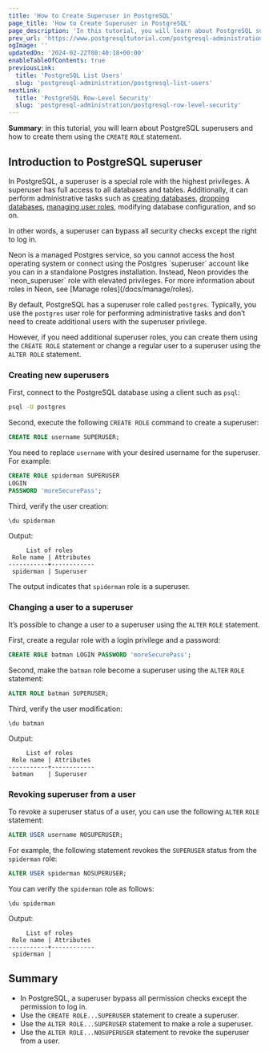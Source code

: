 ```yaml
---
title: 'How to Create Superuser in PostgreSQL'
page_title: 'How to Create Superuser in PostgreSQL'
page_description: 'In this tutorial, you will learn about PostgreSQL superusers and how to create them using the CREATE ROLE statement.'
prev_url: 'https://www.postgresqltutorial.com/postgresql-administration/create-superuser-postgresql/'
ogImage: ''
updatedOn: '2024-02-22T08:40:18+00:00'
enableTableOfContents: true
previousLink:
  title: 'PostgreSQL List Users'
  slug: 'postgresql-administration/postgresql-list-users'
nextLink:
  title: 'PostgreSQL Row-Level Security'
  slug: 'postgresql-administration/postgresql-row-level-security'
---
```


**Summary**: in this tutorial, you will learn about PostgreSQL superusers and how to create them using the `CREATE` `ROLE` statement.

## Introduction to PostgreSQL superuser

In PostgreSQL, a superuser is a special role with the highest privileges. A superuser has full access to all databases and tables. Additionally, it can perform administrative tasks such as [creating databases](postgresql-create-database), [dropping databases](postgresql-drop-database), [managing user roles](postgresql-roles), modifying database configuration, and so on.

In other words, a superuser can bypass all security checks except the right to log in.

<Admonition type="tip" title="Neon Note">
Neon is a managed Postgres service, so you cannot access the host operating system or connect using the Postgres `superuser` account like you can in a standalone Postgres installation. Instead, Neon provides the `neon_superuser` role with elevated privileges. For more information about roles in Neon, see [Manage roles](/docs/manage/roles).
</Admonition>

By default, PostgreSQL has a superuser role called `postgres`. Typically, you use the `postgres` user role for performing administrative tasks and don’t need to create additional users with the superuser privilege.

However, if you need additional superuser roles, you can create them using the `CREATE ROLE` statement or change a regular user to a superuser using the `ALTER ROLE` statement.

### Creating new superusers

First, connect to the PostgreSQL database using a client such as `psql`:

```bash
psql -U postgres
```

Second, execute the following `CREATE ROLE` command to create a superuser:

```sql
CREATE ROLE username SUPERUSER;
```

You need to replace `username` with your desired username for the superuser. For example:

```sql
CREATE ROLE spiderman SUPERUSER
LOGIN
PASSWORD 'moreSecurePass';
```

Third, verify the user creation:

```text
\du spiderman
```

Output:

```text
     List of roles
 Role name | Attributes
-----------+------------
 spiderman | Superuser
```

The output indicates that `spiderman` role is a superuser.

### Changing a user to a superuser

It’s possible to change a user to a superuser using the `ALTER` `ROLE` statement.

First, create a regular role with a login privilege and a password:

```sql
CREATE ROLE batman LOGIN PASSWORD 'moreSecurePass';
```

Second, make the `batman` role become a superuser using the `ALTER` `ROLE` statement:

```sql
ALTER ROLE batman SUPERUSER;
```

Third, verify the user modification:

```text
\du batman
```

Output:

```text
     List of roles
 Role name | Attributes
-----------+------------
 batman    | Superuser
```

### Revoking superuser from a user

To revoke a superuser status of a user, you can use the following `ALTER` `ROLE` statement:

```sql
ALTER USER username NOSUPERUSER;
```

For example, the following statement revokes the `SUPERUSER` status from the `spiderman` role:

```sql
ALTER USER spiderman NOSUPERUSER;
```

You can verify the `spiderman` role as follows:

```text
\du spiderman
```

Output:

```text
     List of roles
 Role name | Attributes
-----------+------------
 spiderman |
```

## Summary

- In PostgreSQL, a superuser bypass all permission checks except the permission to log in.
- Use the `CREATE ROLE...SUPERUSER` statement to create a superuser.
- Use the `ALTER ROLE...SUPERUSER` statement to make a role a superuser.
- Use the `ALTER ROLE...NOSUPERUSER` statement to revoke the superuser from a user.
